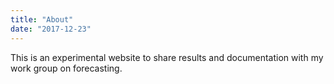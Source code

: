 ```yaml
---
title: "About"
date: "2017-12-23"
---
```


This is an experimental website to share results and documentation with my work group on forecasting.

